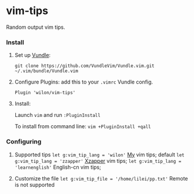 
# vim-tips
Random output vim tips.

### Install

1. Set up [Vundle]:

    `git clone https://github.com/VundleVim/Vundle.vim.git ~/.vim/bundle/Vundle.vim`

2. Configure Plugins: add this to your `.vimrc` Vundle config.

    `Plugin 'wilon/vim-tips'`

3. Install:

    Launch `vim` and run `:PluginInstall`

    To install from command line: `vim +PluginInstall +qall`

### Configuring

1. Supported tips
    `let g:vim_tip_lang = 'wilon'`    [My] vim tips; default
    `let g:vim_tip_lang = 'zzapper'`    [Xzapper] vim tips;
    `let g:vim_tip_lang = 'learnenglish'`    English-cn vim tips;

2. Customize the file
    `let g:vim_tip_file = '/home/lilei/pp.txt'`    Remote is not supported


[Vundle]:http://github.com/gmarik/Vundle.vim
[My]:https://github.com/wilon/
[Xzapper]:https://github.com/gmarik/Vundle.vim/wiki/Vundle-for-Windows
